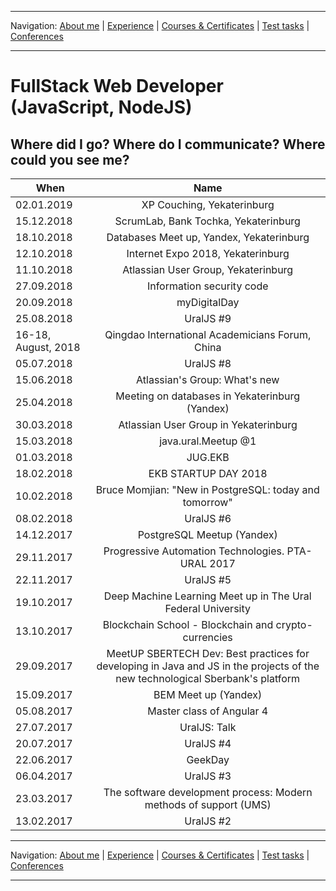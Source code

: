 
___
Navigation: 
[About me](README.md "About Maksim Golitsyn skills") |
[Experience](EXPERIENCE.md "Working experience") |
[Courses & Certificates](COURSES.md "What am I learning?") |
[Test tasks](TESTS.md "I did this projects") |
[Conferences](CONFERENCES.md "Where could you see me?")
___

# FullStack Web Developer (JavaScript, NodeJS)

## Where did I go? Where do I communicate? Where could you see me?

 When        | Name       |
 ------------- |:-------------:|
 02.01.2019      | XP Couching, Yekaterinburg |
 15.12.2018      | ScrumLab, Bank Tochka, Yekaterinburg |
 18.10.2018      | Databases Meet up, Yandex, Yekaterinburg |
 12.10.2018      | Internet Expo 2018, Yekaterinburg |
 11.10.2018      | Atlassian User Group, Yekaterinburg |
 27.09.2018      | Information security code |
 20.09.2018      | myDigitalDay |
 25.08.2018      | UralJS #9 |
 16-18, August, 2018     | Qingdao International Academicians Forum, China |
 05.07.2018      | UralJS #8 |
 15.06.2018      | Atlassian's Group: What's new |
 25.04.2018      | Meeting on databases in Yekaterinburg (Yandex)  |
 30.03.2018      | Atlassian User Group in Yekaterinburg  | 
 15.03.2018      | java.ural.Meetup @1 | 
 01.03.2018      | JUG.EKB | 
 18.02.2018      | EKB STARTUP DAY 2018 | 
 10.02.2018      | Bruce Momjian: "New in PostgreSQL: today and tomorrow" |
 08.02.2018      | UralJS #6 |
 14.12.2017      | PostgreSQL Meetup (Yandex) | 
 29.11.2017      | Progressive Automation Technologies. PTA-URAL 2017 | 
 22.11.2017      | UralJS #5 | 
 19.10.2017      | Deep Machine Learning Meet up in The Ural Federal University | 
 13.10.2017      | Blockchain School - Blockchain and crypto-currencies | 
 29.09.2017      | MeetUP SBERTECH Dev: Best practices for developing in Java and JS in the projects of the new technological Sberbank's platform | 
 15.09.2017      | BEM Meet up (Yandex) | 
 05.08.2017      | Master class of Angular 4 | 
 27.07.2017      | UralJS: Talk | 
 20.07.2017      | UralJS #4 | 
 22.06.2017      | GeekDay | 
 06.04.2017      | UralJS #3 | 
 23.03.2017      | The software development process: Modern methods of support (UMS) | 
 13.02.2017      | UralJS #2 | 




___
Navigation: 
[About me](README.md "About Maksim Golitsyn skills") |
[Experience](EXPERIENCE.md "Working experience") |
[Courses & Certificates](COURSES.md "What am I learning?") |
[Test tasks](TESTS.md "I did this projects") |
[Conferences](CONFERENCES.md "Where could you see me?")
___
